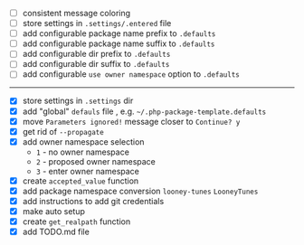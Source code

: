 - [ ] consistent message coloring
- [ ] store settings in `.settings/.entered` file
- [ ] add configurable package name prefix to `.defaults`
- [ ] add configurable package name suffix to `.defaults`
- [ ] add configurable dir prefix to `.defaults`
- [ ] add configurable dir suffix to `.defaults`
- [ ] add configurable `use owner namespace` option to `.defaults`
---
- [x] store settings in `.settings` dir
- [x] add "global" `defauls` file , e.g. `~/.php-package-template.defaults`
- [x] move `Parameters ignored!` message closer to `Continue? y`
- [x] get rid of `--propagate`  
- [x] add owner namespace selection
    - `1` - no owner namespace
    - `2` - proposed owner namespace
    - `3` - enter owner namespace
- [x] create `accepted_value` function
- [x] add package namespace conversion `looney-tunes` `LooneyTunes`
- [x] add instructions to add git credentials
- [x] make auto setup
- [x] create `get_realpath` function
- [x] add TODO.md file
